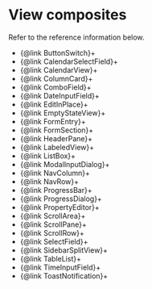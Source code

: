 # View composites

Refer to the reference information below.

- {@link ButtonSwitch}+
- {@link CalendarSelectField}+
- {@link CalendarView}+
- {@link ColumnCard}+
- {@link ComboField}+
- {@link DateInputField}+
- {@link EditInPlace}+
- {@link EmptyStateView}+
- {@link FormEntry}+
- {@link FormSection}+
- {@link HeaderPane}+
- {@link LabeledView}+
- {@link ListBox}+
- {@link ModalInputDialog}+
- {@link NavColumn}+
- {@link NavRow}+
- {@link ProgressBar}+
- {@link ProgressDialog}+
- {@link PropertyEditor}+
- {@link ScrollArea}+
- {@link ScrollPane}+
- {@link ScrollRow}+
- {@link SelectField}+
- {@link SidebarSplitView}+
- {@link TableList}+
- {@link TimeInputField}+
- {@link ToastNotification}+

